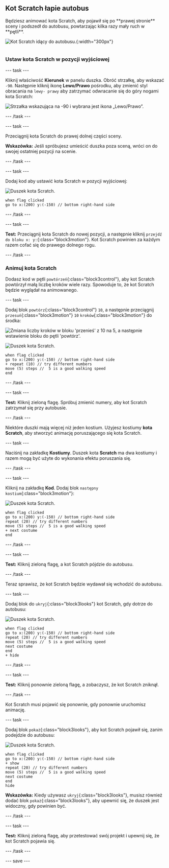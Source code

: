 ## Kot Scratch łapie autobus

<div style="display: flex; flex-wrap: wrap">
<div style="flex-basis: 200px; flex-grow: 1; margin-right: 15px;">
Będziesz animować kota Scratch, aby pojawił się po **prawej stronie** sceny i podszedł do autobusu, powtarzając kilka razy mały ruch w **pętli**. 
</div>
<div>

![Kot Scratch idący do autobusu.](images/cat-catches-bus.png){:width="300px"}

</div>
</div>

### Ustaw kota Scratch w pozycji wyjściowej

--- task ---

Kliknij właściwość **Kierunek** w panelu duszka. Obróć strzałkę, aby wskazać `-90`. Następnie kliknij ikonę **Lewo/Prawo** pośrodku, aby zmienić styl obracania na `lewy- prawy` aby zatrzymać odwracanie się do góry nogami kota Scratch:

![Strzałka wskazująca na -90 i wybrana jest ikona „Lewo/Prawo”.](images/sprite-pane-direction.png)

--- /task ---


--- task ---

Przeciągnij kota Scratch do prawej dolnej części sceny.

**Wskazówka:** Jeśli spróbujesz umieścić duszka poza sceną, wróci on do swojej ostatniej pozycji na scenie.

--- /task ---

--- task ---

Dodaj kod aby ustawić kota Scratch w pozycji wyjściowej:

![Duszek kota Scratch.](images/scratch-cat-sprite.png)

```blocks3
when flag clicked
go to x:(200) y:(-150) // bottom right-hand side
```

--- /task ---

--- task ---

**Test:** Przeciągnij kota Scratch do nowej pozycji, a następnie kliknij `przejdź do bloku x: y:`{:class="block3motion"}. Kot Scratch powinien za każdym razem cofać się do prawego dolnego rogu.

--- /task ---

### Animuj kota Scratch

Dodasz kod w pętli `powtórzeń`{:class="block3control"}, aby kot Scratch powtórzył małą liczbę kroków wiele razy. Spowoduje to, że kot Scratch będzie wyglądał na animowanego.

--- task ---

Dodaj blok `powtórz`{:class="block3control"} `10`, a następnie przeciągnij `przesuń`{:class="block3motion"} `10` `kroków`{:class="block3motion"} do środka:

![Zmiana liczby kroków w bloku 'przenieś' z 10 na 5, a następnie wstawienie bloku do pętli 'powtórz'.](images/block-into-loop.gif)

![Duszek kota Scratch.](images/scratch-cat-sprite.png)

```blocks3
when flag clicked
go to x:(200) y:(-150) // bottom right-hand side
+ repeat (10) // try different numbers
move (5) steps //  5 is a good walking speed
end
```

--- /task ---

--- task ---

**Test:** Kliknij zieloną flagę. Spróbuj zmienić numery, aby kot Scratch zatrzymał się przy autobusie.

--- /task ---

Niektóre duszki mają więcej niż jeden kostium. Użyjesz kostiumy **kota Scratch**, aby stworzyć animację poruszającego się kota Scratch.

--- task ---

Naciśnij na zakładkę **Kostiumy**. Duszek kota **Scratch** ma dwa kostiumy i razem mogą być użyte do wykonania efektu poruszania się.

--- /task ---

--- task ---

Kliknij na zakładkę **Kod**. Dodaj blok `następny kostium`{:class="block3motion"}:

![Duszek kota Scratch.](images/scratch-cat-sprite.png)

```blocks3
when flag clicked
go to x:(200) y:(-150) // bottom right-hand side
repeat (20) // try different numbers
move (5) steps //  5 is a good walking speed
+ next costume 
end
```
--- /task ---

--- task ---

**Test:** Kliknij zieloną flagę, a kot Scratch pójdzie do autobusu.

--- /task ---

Teraz sprawisz, że kot Scratch będzie wydawał się wchodzić do autobusu.

--- task ---

Dodaj blok do `ukryj`{:class="block3looks"} kot Scratch, gdy dotrze do autobusu:

![Duszek kota Scratch.](images/scratch-cat-sprite.png)

```blocks3
when flag clicked
go to x:(200) y:(-150) // bottom right-hand side
repeat (20) // try different numbers
move (5) steps //  5 is a good walking speed
next costume 
end
+ hide
```

--- /task ---

--- task ---

**Test:** Kliknij ponownie zieloną flagę, a zobaczysz, że kot Scratch zniknął.

--- /task ---

Kot Scratch musi pojawić się ponownie, gdy ponownie uruchomisz animację.

--- task ---

Dodaj blok `pokaż`{:class="block3looks"}, aby kot Scratch pojawił się, zanim podejdzie do autobusu:

![Duszek kota Scratch.](images/scratch-cat-sprite.png)

```blocks3
when flag clicked
go to x:(200) y:(-150) // bottom right-hand side
+ show
repeat (20) // try different numbers
move (5) steps //  5 is a good walking speed
next costume 
end
hide
```

**Wskazówka:** Kiedy używasz `ukryj`{:class="block3looks"}, musisz również dodać blok `pokaż`{:class="block3looks"}, aby upewnić się, że duszek jest widoczny, gdy powinien być.

--- /task ---

--- task ---

**Test:** Kliknij zieloną flagę, aby przetestować swój projekt i upewnij się, że kot Scratch pojawia się.

--- /task ---

--- save ---
